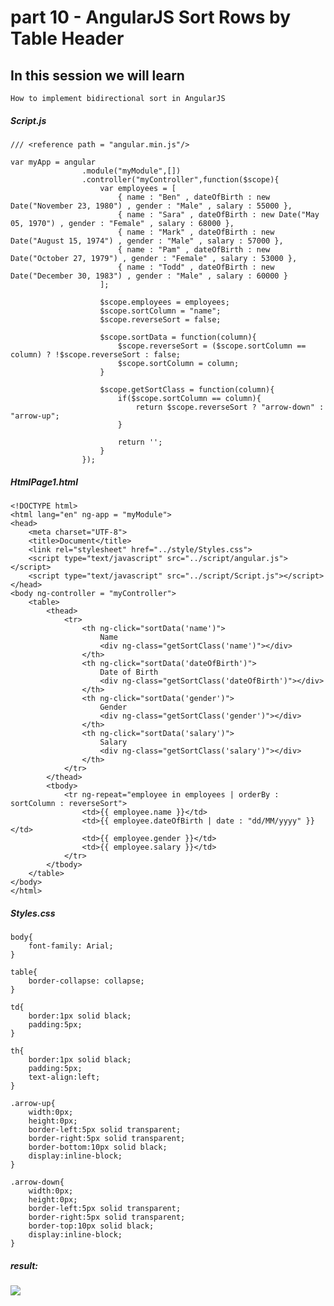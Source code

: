# part 10 - AngularJS Sort Rows by Table Header

## In this session we will learn

    How to implement bidirectional sort in AngularJS

#####    Script.js
    /// <reference path = "angular.min.js"/>

    var myApp = angular
                    .module("myModule",[])
                    .controller("myController",function($scope){
                        var employees = [
                            { name : "Ben" , dateOfBirth : new Date("November 23, 1980") , gender : "Male" , salary : 55000 },
                            { name : "Sara" , dateOfBirth : new Date("May 05, 1970") , gender : "Female" , salary : 68000 },
                            { name : "Mark" , dateOfBirth : new Date("August 15, 1974") , gender : "Male" , salary : 57000 },
                            { name : "Pam" , dateOfBirth : new Date("October 27, 1979") , gender : "Female" , salary : 53000 },
                            { name : "Todd" , dateOfBirth : new Date("December 30, 1983") , gender : "Male" , salary : 60000 }
                        ];
                    
                        $scope.employees = employees;
                        $scope.sortColumn = "name";
                        $scope.reverseSort = false;

                        $scope.sortData = function(column){
                            $scope.reverseSort = ($scope.sortColumn == column) ? !$scope.reverseSort : false;
                            $scope.sortColumn = column;
                        }

                        $scope.getSortClass = function(column){
                            if($scope.sortColumn == column){
                                return $scope.reverseSort ? "arrow-down" : "arrow-up";
                            }

                            return '';
                        }
                    });

#####    HtmlPage1.html
    <!DOCTYPE html>
    <html lang="en" ng-app = "myModule">
    <head>
        <meta charset="UTF-8">
        <title>Document</title>
        <link rel="stylesheet" href="../style/Styles.css">
        <script type="text/javascript" src="../script/angular.js"></script>
        <script type="text/javascript" src="../script/Script.js"></script>
    </head>
    <body ng-controller = "myController">
        <table>
            <thead>
                <tr>
                    <th ng-click="sortData('name')">
                        Name
                        <div ng-class="getSortClass('name')"></div>
                    </th>
                    <th ng-click="sortData('dateOfBirth')">
                        Date of Birth
                        <div ng-class="getSortClass('dateOfBirth')"></div>
                    </th>
                    <th ng-click="sortData('gender')">
                        Gender
                        <div ng-class="getSortClass('gender')"></div>
                    </th>
                    <th ng-click="sortData('salary')">
                        Salary
                        <div ng-class="getSortClass('salary')"></div>
                    </th>
                </tr>
            </thead>
            <tbody>
                <tr ng-repeat="employee in employees | orderBy : sortColumn : reverseSort">
                    <td>{{ employee.name }}</td>
                    <td>{{ employee.dateOfBirth | date : "dd/MM/yyyy" }}</td>
                    <td>{{ employee.gender }}</td>
                    <td>{{ employee.salary }}</td>
                </tr>
            </tbody>
        </table>
    </body>
    </html>

#####    Styles.css
    body{
        font-family: Arial;
    }

    table{
        border-collapse: collapse;
    }

    td{
        border:1px solid black;
        padding:5px;
    }

    th{
        border:1px solid black;
        padding:5px;
        text-align:left;
    }

    .arrow-up{
        width:0px;
        height:0px;
        border-left:5px solid transparent;
        border-right:5px solid transparent;
        border-bottom:10px solid black;
        display:inline-block;
    }

    .arrow-down{
        width:0px;
        height:0px;
        border-left:5px solid transparent;
        border-right:5px solid transparent;
        border-top:10px solid black;
        display:inline-block;
    }

#####   result: 
![](../img/thead_click_orderBy.png)